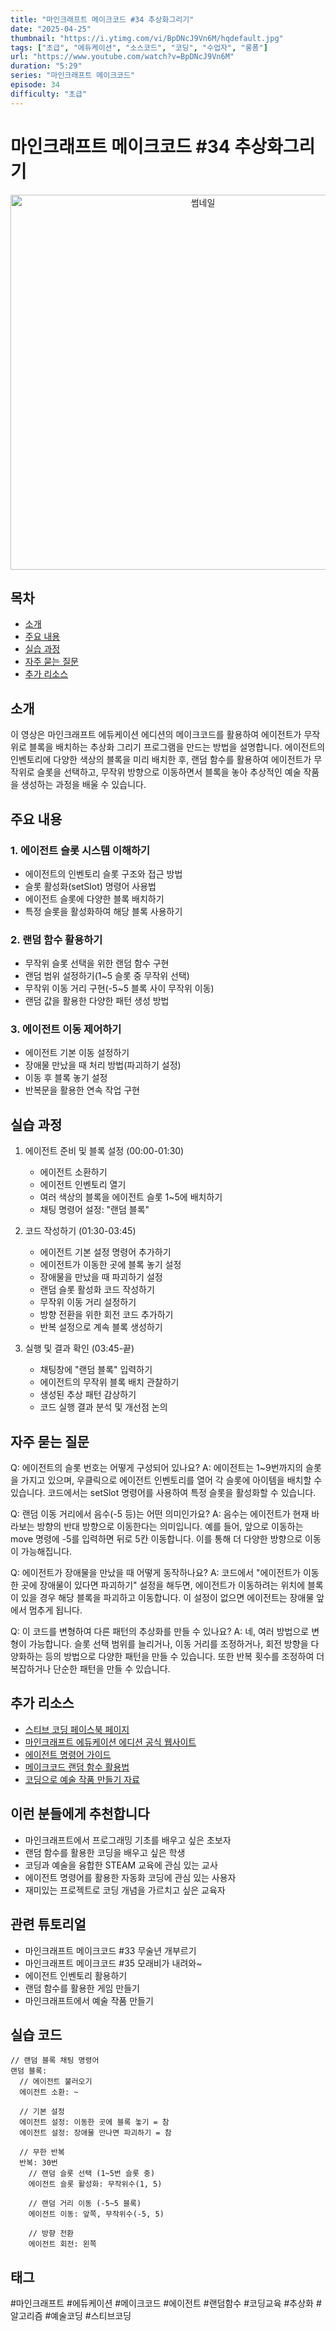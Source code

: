 ```yaml
---
title: "마인크래프트 메이크코드 #34 추상화그리기"
date: "2025-04-25"
thumbnail: "https://i.ytimg.com/vi/BpDNcJ9Vn6M/hqdefault.jpg"
tags: ["초급", "에듀케이션", "소스코드", "코딩", "수업자", "롱폼"]
url: "https://www.youtube.com/watch?v=BpDNcJ9Vn6M"
duration: "5:29"
series: "마인크래프트 메이크코드"
episode: 34
difficulty: "초급"
---
```


# 마인크래프트 메이크코드 #34 추상화그리기

<div align="center">
<img src="https://i.ytimg.com/vi/BpDNcJ9Vn6M/hqdefault.jpg" alt="썸네일" width="600"/>
</div>

## 목차
- [소개](#소개)
- [주요 내용](#주요-내용)
- [실습 과정](#실습-과정)
- [자주 묻는 질문](#자주-묻는-질문)
- [추가 리소스](#추가-리소스)

## 소개
이 영상은 마인크래프트 에듀케이션 에디션의 메이크코드를 활용하여 에이전트가 무작위로 블록을 배치하는 추상화 그리기 프로그램을 만드는 방법을 설명합니다. 에이전트의 인벤토리에 다양한 색상의 블록을 미리 배치한 후, 랜덤 함수를 활용하여 에이전트가 무작위로 슬롯을 선택하고, 무작위 방향으로 이동하면서 블록을 놓아 추상적인 예술 작품을 생성하는 과정을 배울 수 있습니다.

## 주요 내용

### 1. 에이전트 슬롯 시스템 이해하기
- 에이전트의 인벤토리 슬롯 구조와 접근 방법
- 슬롯 활성화(setSlot) 명령어 사용법
- 에이전트 슬롯에 다양한 블록 배치하기
- 특정 슬롯을 활성화하여 해당 블록 사용하기

### 2. 랜덤 함수 활용하기
- 무작위 슬롯 선택을 위한 랜덤 함수 구현
- 랜덤 범위 설정하기(1~5 슬롯 중 무작위 선택)
- 무작위 이동 거리 구현(-5~5 블록 사이 무작위 이동)
- 랜덤 값을 활용한 다양한 패턴 생성 방법

### 3. 에이전트 이동 제어하기
- 에이전트 기본 이동 설정하기
- 장애물 만났을 때 처리 방법(파괴하기 설정)
- 이동 후 블록 놓기 설정
- 반복문을 활용한 연속 작업 구현

## 실습 과정
1. 에이전트 준비 및 블록 설정 (00:00-01:30)
   - 에이전트 소환하기
   - 에이전트 인벤토리 열기
   - 여러 색상의 블록을 에이전트 슬롯 1~5에 배치하기
   - 채팅 명령어 설정: "랜덤 블록"

2. 코드 작성하기 (01:30-03:45)
   - 에이전트 기본 설정 명령어 추가하기
   - 에이전트가 이동한 곳에 블록 놓기 설정
   - 장애물을 만났을 때 파괴하기 설정
   - 랜덤 슬롯 활성화 코드 작성하기
   - 무작위 이동 거리 설정하기
   - 방향 전환을 위한 회전 코드 추가하기
   - 반복 설정으로 계속 블록 생성하기

3. 실행 및 결과 확인 (03:45-끝)
   - 채팅창에 "랜덤 블록" 입력하기
   - 에이전트의 무작위 블록 배치 관찰하기
   - 생성된 추상 패턴 감상하기
   - 코드 실행 결과 분석 및 개선점 논의

## 자주 묻는 질문
Q: 에이전트의 슬롯 번호는 어떻게 구성되어 있나요?
A: 에이전트는 1~9번까지의 슬롯을 가지고 있으며, 우클릭으로 에이전트 인벤토리를 열어 각 슬롯에 아이템을 배치할 수 있습니다. 코드에서는 setSlot 명령어를 사용하여 특정 슬롯을 활성화할 수 있습니다.

Q: 랜덤 이동 거리에서 음수(-5 등)는 어떤 의미인가요?
A: 음수는 에이전트가 현재 바라보는 방향의 반대 방향으로 이동한다는 의미입니다. 예를 들어, 앞으로 이동하는 move 명령에 -5를 입력하면 뒤로 5칸 이동합니다. 이를 통해 더 다양한 방향으로 이동이 가능해집니다.

Q: 에이전트가 장애물을 만났을 때 어떻게 동작하나요?
A: 코드에서 "에이전트가 이동한 곳에 장애물이 있다면 파괴하기" 설정을 해두면, 에이전트가 이동하려는 위치에 블록이 있을 경우 해당 블록을 파괴하고 이동합니다. 이 설정이 없으면 에이전트는 장애물 앞에서 멈추게 됩니다.

Q: 이 코드를 변형하여 다른 패턴의 추상화를 만들 수 있나요?
A: 네, 여러 방법으로 변형이 가능합니다. 슬롯 선택 범위를 늘리거나, 이동 거리를 조정하거나, 회전 방향을 다양화하는 등의 방법으로 다양한 패턴을 만들 수 있습니다. 또한 반복 횟수를 조정하여 더 복잡하거나 단순한 패턴을 만들 수 있습니다.

## 추가 리소스
- [스티브 코딩 페이스북 페이지](https://www.facebook.com/stvcoding/)
- [마인크래프트 에듀케이션 에디션 공식 웹사이트](https://education.minecraft.net/)
- [에이전트 명령어 가이드](링크)
- [메이크코드 랜덤 함수 활용법](링크)
- [코딩으로 예술 작품 만들기 자료](링크)

## 이런 분들에게 추천합니다
- 마인크래프트에서 프로그래밍 기초를 배우고 싶은 초보자
- 랜덤 함수를 활용한 코딩을 배우고 싶은 학생
- 코딩과 예술을 융합한 STEAM 교육에 관심 있는 교사
- 에이전트 명령어를 활용한 자동화 코딩에 관심 있는 사용자
- 재미있는 프로젝트로 코딩 개념을 가르치고 싶은 교육자

## 관련 튜토리얼
- 마인크래프트 메이크코드 #33 무술년 개부르기
- 마인크래프트 메이크코드 #35 모래비가 내려와~
- 에이전트 인벤토리 활용하기
- 랜덤 함수를 활용한 게임 만들기
- 마인크래프트에서 예술 작품 만들기

## 실습 코드
```
// 랜덤 블록 채팅 명령어
랜덤 블록:
  // 에이전트 불러오기
  에이전트 소환: ~
  
  // 기본 설정
  에이전트 설정: 이동한 곳에 블록 놓기 = 참
  에이전트 설정: 장애물 만나면 파괴하기 = 참
  
  // 무한 반복
  반복: 30번
    // 랜덤 슬롯 선택 (1~5번 슬롯 중)
    에이전트 슬롯 활성화: 무작위수(1, 5)
    
    // 랜덤 거리 이동 (-5~5 블록)
    에이전트 이동: 앞쪽, 무작위수(-5, 5)
    
    // 방향 전환
    에이전트 회전: 왼쪽
```

## 태그
#마인크래프트 #에듀케이션 #메이크코드 #에이전트 #랜덤함수 #코딩교육 #추상화 #알고리즘 #예술코딩 #스티브코딩